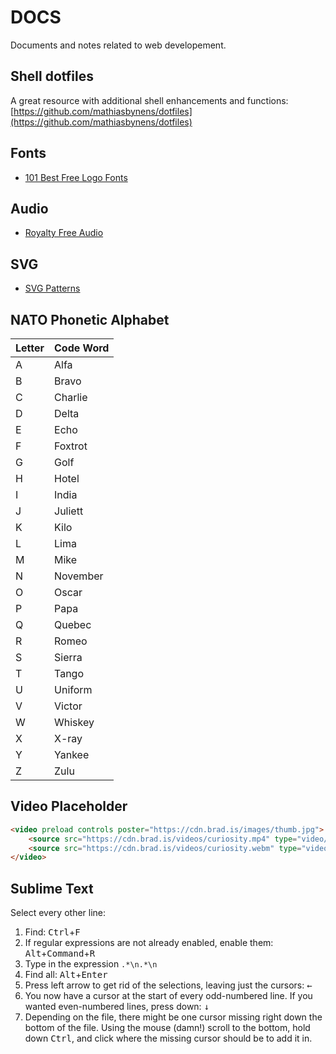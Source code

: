 # DOCS

Documents and notes related to web developement.

## Shell dotfiles

A great resource with additional shell enhancements and functions: [https://github.com/mathiasbynens/dotfiles](https://github.com/mathiasbynens/dotfiles)

## Fonts

- [101 Best Free Logo Fonts](http://www.webdesignerdepot.com/2015/06/101-best-free-logo-fonts/)

## Audio

- [Royalty Free Audio](http://www.purple-planet.com)

## SVG

- [SVG Patterns](http://www.heropatterns.com/?mc_cid=a2f92af018&mc_eid=aad7905fc1)

## NATO Phonetic Alphabet

|Letter|Code Word|
|----------|--------|
|A|Alfa|
|B|Bravo|
|C|Charlie|
|D|Delta|
|E|Echo|
|F|Foxtrot|
|G|Golf|
|H|Hotel|
|I|India|
|J|Juliett|
|K|Kilo|
|L|Lima|
|M|Mike|
|N|November|
|O|Oscar|
|P|Papa|
|Q|Quebec|
|R|Romeo|
|S|Sierra|
|T|Tango|
|U|Uniform|
|V|Victor|
|W|Whiskey|
|X|X-ray|
|Y|Yankee|
|Z|Zulu|

## Video Placeholder

```html
<video preload controls poster="https://cdn.brad.is/images/thumb.jpg">
    <source src="https://cdn.brad.is/videos/curiosity.mp4" type="video/mp4">
    <source src="https://cdn.brad.is/videos/curiosity.webm" type="video/webm">
</video>
```

## Sublime Text

Select every other line:

1. Find: <kbd>Ctrl</kbd>+<kbd>F</kbd>
1. If regular expressions are not already enabled, enable them: <kbd>Alt</kbd>+<kbd>Command</kbd>+<kbd>R</kbd>
1. Type in the expression `.*\n.*\n`
1. Find all: <kbd>Alt</kbd>+<kbd>Enter</kbd>
1. Press left arrow to get rid of the selections, leaving just the cursors: <kbd>←</kbd>
1. You now have a cursor at the start of every odd-numbered line. If you wanted even-numbered lines, press down: <kbd>↓</kbd>
1. Depending on the file, there might be one cursor missing right down the bottom of the file. Using the mouse (damn!) scroll to the bottom, hold down <kbd>Ctrl</kbd>, and click where the missing cursor should be to add it in.
